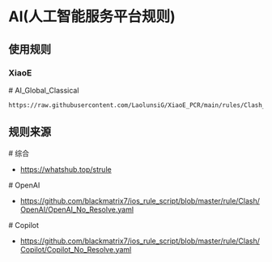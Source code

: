 # AI(人工智能服务平台规则)

## 使用规则
### XiaoE
\# AI_Global_Classical
```
https://raw.githubusercontent.com/LaolunsiG/XiaoE_PCR/main/rules/Clash_Meta/AI/AI_Global.yaml
```

## 规则来源
\# 综合
- https://whatshub.top/strule

\# OpenAI
- https://github.com/blackmatrix7/ios_rule_script/blob/master/rule/Clash/OpenAI/OpenAI_No_Resolve.yaml

\# Copilot
- https://github.com/blackmatrix7/ios_rule_script/blob/master/rule/Clash/Copilot/Copilot_No_Resolve.yaml
